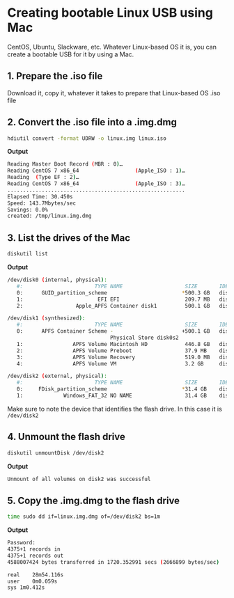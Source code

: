 # Creating bootable Linux USB using Mac

CentOS, Ubuntu, Slackware, etc. Whatever Linux-based OS it is, you can create a bootable USB for it by using a Mac.

## 1. Prepare the .iso file

Download it, copy it, whatever it takes to prepare that Linux-based OS .iso file

## 2. Convert the .iso file into a .img.dmg
```bash
hdiutil convert -format UDRW -o linux.img linux.iso
```
**Output**
```bash
Reading Master Boot Record (MBR : 0)…
Reading CentOS 7 x86_64                  (Apple_ISO : 1)…
Reading  (Type EF : 2)…
Reading CentOS 7 x86_64                  (Apple_ISO : 3)…
.........................................................
Elapsed Time: 30.450s
Speed: 143.7Mbytes/sec
Savings: 0.0%
created: /tmp/linux.img.dmg
```
## 3. List the drives of the Mac
```bash
diskutil list
```
**Output**
```bash
/dev/disk0 (internal, physical):
   #:                       TYPE NAME                    SIZE       IDENTIFIER
   0:      GUID_partition_scheme                        *500.3 GB   disk0
   1:                        EFI EFI                     209.7 MB   disk0s1
   2:                 Apple_APFS Container disk1         500.1 GB   disk0s2

/dev/disk1 (synthesized):
   #:                       TYPE NAME                    SIZE       IDENTIFIER
   0:      APFS Container Scheme -                      +500.1 GB   disk1
                                 Physical Store disk0s2
   1:                APFS Volume Macintosh HD            446.8 GB   disk1s1
   2:                APFS Volume Preboot                 37.9 MB    disk1s2
   3:                APFS Volume Recovery                519.0 MB   disk1s3
   4:                APFS Volume VM                      3.2 GB     disk1s4

/dev/disk2 (external, physical):
   #:                       TYPE NAME                    SIZE       IDENTIFIER
   0:     FDisk_partition_scheme                        *31.4 GB    disk2
   1:             Windows_FAT_32 NO NAME                 31.4 GB    disk2s1
```
Make sure to note the device that identifies the flash drive. In this case it is `/dev/disk2`
## 4. Unmount the flash drive
```bash
diskutil unmountDisk /dev/disk2
```
**Output**
```bash
Unmount of all volumes on disk2 was successful
```

## 5. Copy the .img.dmg to the flash drive
```bash
time sudo dd if=linux.img.dmg of=/dev/disk2 bs=1m
```
**Output**
```bash
Password: 
4375+1 records in
4375+1 records out
4588007424 bytes transferred in 1720.352991 secs (2666899 bytes/sec)

real	28m54.116s
user	0m0.059s
sys	1m0.412s
```